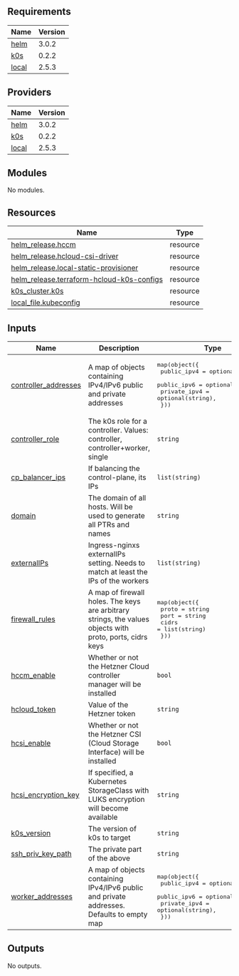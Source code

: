 ## Requirements

| Name | Version |
|------|---------|
| <a name="requirement_helm"></a> [helm](#requirement\_helm) | 3.0.2 |
| <a name="requirement_k0s"></a> [k0s](#requirement\_k0s) | 0.2.2 |
| <a name="requirement_local"></a> [local](#requirement\_local) | 2.5.3 |

## Providers

| Name | Version |
|------|---------|
| <a name="provider_helm"></a> [helm](#provider\_helm) | 3.0.2 |
| <a name="provider_k0s"></a> [k0s](#provider\_k0s) | 0.2.2 |
| <a name="provider_local"></a> [local](#provider\_local) | 2.5.3 |

## Modules

No modules.

## Resources

| Name | Type |
|------|------|
| [helm_release.hccm](https://registry.terraform.io/providers/hashicorp/helm/3.0.2/docs/resources/release) | resource |
| [helm_release.hcloud-csi-driver](https://registry.terraform.io/providers/hashicorp/helm/3.0.2/docs/resources/release) | resource |
| [helm_release.local-static-provisioner](https://registry.terraform.io/providers/hashicorp/helm/3.0.2/docs/resources/release) | resource |
| [helm_release.terraform-hcloud-k0s-configs](https://registry.terraform.io/providers/hashicorp/helm/3.0.2/docs/resources/release) | resource |
| [k0s_cluster.k0s](https://registry.terraform.io/providers/alessiodionisi/k0s/0.2.2/docs/resources/cluster) | resource |
| [local_file.kubeconfig](https://registry.terraform.io/providers/hashicorp/local/2.5.3/docs/resources/file) | resource |

## Inputs

| Name | Description | Type | Default | Required |
|------|-------------|------|---------|:--------:|
| <a name="input_controller_addresses"></a> [controller\_addresses](#input\_controller\_addresses) | A map of objects containing IPv4/IPv6 public and private addresses | <pre>map(object({<br/>    public_ipv4  = optional(string),<br/>    public_ipv6  = optional(string),<br/>    private_ipv4 = optional(string),<br/>  }))</pre> | n/a | yes |
| <a name="input_controller_role"></a> [controller\_role](#input\_controller\_role) | The k0s role for a controller. Values: controller, controller+worker, single | `string` | `"controller"` | no |
| <a name="input_cp_balancer_ips"></a> [cp\_balancer\_ips](#input\_cp\_balancer\_ips) | If balancing the control-plane, its IPs | `list(string)` | `[]` | no |
| <a name="input_domain"></a> [domain](#input\_domain) | The domain of all hosts. Will be used to generate all PTRs and names | `string` | n/a | yes |
| <a name="input_externalIPs"></a> [externalIPs](#input\_externalIPs) | Ingress-nginxs externalIPs setting. Needs to match at least the IPs of the workers | `list(string)` | `[]` | no |
| <a name="input_firewall_rules"></a> [firewall\_rules](#input\_firewall\_rules) | A map of firewall holes. The keys are arbitrary strings, the values objects with proto, ports, cidrs keys | <pre>map(object({<br/>    proto = string<br/>    port  = string<br/>    cidrs = list(string)<br/>  }))</pre> | `{}` | no |
| <a name="input_hccm_enable"></a> [hccm\_enable](#input\_hccm\_enable) | Whether or not the Hetzner Cloud controller manager will be installed | `bool` | `true` | no |
| <a name="input_hcloud_token"></a> [hcloud\_token](#input\_hcloud\_token) | Value of the Hetzner token | `string` | n/a | yes |
| <a name="input_hcsi_enable"></a> [hcsi\_enable](#input\_hcsi\_enable) | Whether or not the Hetzner CSI (Cloud Storage Interface) will be installed | `bool` | `true` | no |
| <a name="input_hcsi_encryption_key"></a> [hcsi\_encryption\_key](#input\_hcsi\_encryption\_key) | If specified, a Kubernetes StorageClass with LUKS encryption will become available | `string` | `""` | no |
| <a name="input_k0s_version"></a> [k0s\_version](#input\_k0s\_version) | The version of k0s to target | `string` | n/a | yes |
| <a name="input_ssh_priv_key_path"></a> [ssh\_priv\_key\_path](#input\_ssh\_priv\_key\_path) | The private part of the above | `string` | n/a | yes |
| <a name="input_worker_addresses"></a> [worker\_addresses](#input\_worker\_addresses) | A map of objects containing IPv4/IPv6 public and private addresses. Defaults to empty map | <pre>map(object({<br/>    public_ipv4  = optional(string),<br/>    public_ipv6  = optional(string),<br/>    private_ipv4 = optional(string),<br/>  }))</pre> | `{}` | no |

## Outputs

No outputs.
